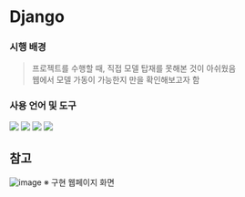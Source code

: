 # Django

### 시행 배경 
> 프로젝트를 수행할 때, 직접 모델 탑재를 못해본 것이 아쉬웠음 <br>
> 웹에서 모델 가동이 가능한지 만을 확인해보고자 함

### 사용 언어 및 도구
<div>
<img src="http://img.shields.io/badge/Python-3776AB?style=round&logo=Python&logoColor=white" />
<img src="http://img.shields.io/badge/Django-092E20?style=round&logo=Django&logoColor=white" />
<img src="http://img.shields.io/badge/VScode-007ACC?style=round&logo=visualstudiocode&logoColor=white" />
<img src="http://img.shields.io/badge/Pycharm-000000?style=round&logo=PyCharm&logoColor=white" />
</div>

## 참고 
![image](https://user-images.githubusercontent.com/114147352/230923402-f8c6ace8-29ca-4d3e-b34f-edfd3c386be3.png)
※ 구현 웹페이지 화면
